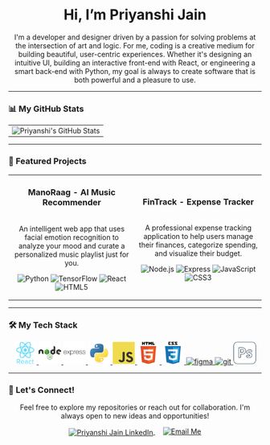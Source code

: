 <h1 align="center">Hi, I’m Priyanshi Jain</h1>

<div align="center">

I'm a developer and designer driven by a passion for solving problems at the intersection of art and logic. For me, coding is a creative medium for building beautiful, user-centric experiences. Whether it's designing an intuitive UI, building an interactive front-end with React, or engineering a smart back-end with Python, my goal is always to create software that is both powerful and a pleasure to use.

</div>

---

### 📊 My GitHub Stats


<div align="center">
  <table>
    <tr>
      <td>
        <img src="https://github-readme-stats.vercel.app/api?username=Priyanshi231&show_icons=true&theme=vision-friendly-dark&hide_border=true&count_private=true" alt="Priyanshi's GitHub Stats" />
      </td>
    </tr>
  </table>
</div>


---

### 🚀 Featured Projects

<table>
  <tr>
    <td width="50%">
      <h3 align="center">ManoRaag - AI Music Recommender</h3>
      <div align="center">
        <p>
          <br>
          An intelligent web app that uses facial emotion recognition to analyze your mood and curate a personalized music playlist just for you.
        </p>
        <p>
          <img src="https://img.shields.io/badge/Python-3776AB?style=for-the-badge&logo=python&logoColor=white" alt="Python">
          <img src="https://img.shields.io/badge/TensorFlow-FF6F00?style=for-the-badge&logo=tensorflow&logoColor=white" alt="TensorFlow">
          <img src="https://img.shields.io/badge/React-20232A?style=for-the-badge&logo=react&logoColor=61DAFB" alt="React">
          <img src="https://img.shields.io/badge/HTML5-E34F26?style=for-the-badge&logo=html5&logoColor=white" alt="HTML5">
        </p>
      </div>
    </td>
    <td width="50%">
      <h3 align="center">FinTrack - Expense Tracker</h3>
      <div align="center">
        <p>
          <br>
          A professional expense tracking application to help users manage their finances, categorize spending, and visualize their budget.
        </p>
        <p>
          <img src="https://img.shields.io/badge/Node.js-339933?style=for-the-badge&logo=nodedotjs&logoColor=white" alt="Node.js">
          <img src="https://img.shields.io/badge/Express-000000?style=for-the-badge&logo=express&logoColor=white" alt="Express">
          <img src="https://img.shields.io/badge/JavaScript-F7DF1E?style=for-the-badge&logo=javascript&logoColor=black" alt="JavaScript">
          <img src="https://img.shields.io/badge/CSS3-1572B6?style=for-the-badge&logo=css3&logoColor=white" alt="CSS3">
        </p>
      </div>
    </td>
  </tr>
</table>

---

### 🛠️ My Tech Stack

<p align="center">
  <a href="https://reactjs.org/" target="_blank" rel="noreferrer"> <img src="https://raw.githubusercontent.com/devicons/devicon/master/icons/react/react-original-wordmark.svg" alt="react" width="45" height="45"/> </a>
  <a href="https://nodejs.org" target="_blank" rel="noreferrer"> <img src="https://raw.githubusercontent.com/devicons/devicon/master/icons/nodejs/nodejs-original-wordmark.svg" alt="nodejs" width="45" height="45"/> </a>
  <a href="https://expressjs.com" target="_blank" rel="noreferrer"> <img src="https://raw.githubusercontent.com/devicons/devicon/master/icons/express/express-original-wordmark.svg" alt="express" width="45" height="45"/> </a>
  <a href="https://www.python.org" target="_blank" rel="noreferrer"> <img src="https://raw.githubusercontent.com/devicons/devicon/master/icons/python/python-original.svg" alt="python" width="45" height="45"/> </a>
  <a href="https://developer.mozilla.org/en-US/docs/Web/JavaScript" target="_blank" rel="noreferrer"> <img src="https://raw.githubusercontent.com/devicons/devicon/master/icons/javascript/javascript-original.svg" alt="javascript" width="45" height="45"/> </a>
  <a href="https://www.w3.org/html/" target="_blank" rel="noreferrer"> <img src="https://raw.githubusercontent.com/devicons/devicon/master/icons/html5/html5-original-wordmark.svg" alt="html5" width="45" height="45"/> </a>
  <a href="https://www.w3schools.com/css/" target="_blank" rel="noreferrer"> <img src="https://raw.githubusercontent.com/devicons/devicon/master/icons/css3/css3-original-wordmark.svg" alt="css3" width="45" height="45"/> </a>
  <a href="https://www.figma.com/" target="_blank" rel="noreferrer"> <img src="https://www.vectorlogo.zone/logos/figma/figma-icon.svg" alt="figma" width="45" height="45"/> </a>
  <a href="https://git-scm.com/" target="_blank" rel="noreferrer"> <img src="https://www.vectorlogo.zone/logos/git-scm/git-scm-icon.svg" alt="git" width="45" height="45"/> </a>
  <a href="https://www.photoshop.com/en" target="_blank" rel="noreferrer"> <img src="https://raw.githubusercontent.com/devicons/devicon/master/icons/photoshop/photoshop-line.svg" alt="photoshop" width="45" height="45"/> </a>
</p>

---

### 💬 Let's Connect!

<div align="center">
  
Feel free to explore my repositories or reach out for collaboration. I'm always open to new ideas and opportunities!

<p align="center">
  <a href="https://www.linkedin.com/in/priyanshi-jain-4a91b1271/" target="blank">
    <img align="center" src="https://raw.githubusercontent.com/rahuldkjain/github-profile-readme-generator/master/src/images/icons/Social/linked-in-alt.svg" alt="Priyanshi Jain LinkedIn" height="30" width="40"/>
  </a>
  &nbsp;&nbsp;&nbsp;
  <a href="mailto:priyanshijain1666@gmail.com">
    <img src="https://img.shields.io/badge/Gmail-D14836?style=for-the-badge&logo=gmail&logoColor=white" alt="Email Me"/>
  </a>
</p>

</div>
